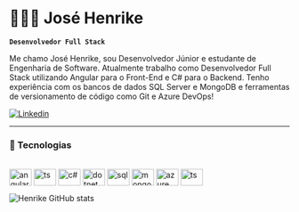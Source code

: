 # 👨🏻‍💻 José Henrike

**`Desenvolvedor Full Stack`**

Me chamo José Henrike, sou Desenvolvedor Júnior e estudante de Engenharia de Software. Atualmente trabalho como Desenvolvedor Full Stack utilizando Angular para o Front-End e C# para o Backend. Tenho experiência com os bancos de dados SQL Server e MongoDB e ferramentas de versionamento de código como Git e Azure DevOps!


[![Linkedin](https://img.shields.io/badge/LinkedIn-0077B5?style=for-the-badge&logo=linkedin&logoColor=white)](https://www.linkedin.com/in/josehenrike/)

---

### 🤖 Tecnologias 
<div styLe="display: inline_block"><br/>
<img align="center" alt="angular" height="30" width="40" src="https://cdn.jsdelivr.net/gh/devicons/devicon@latest/icons/angularjs/angularjs-original.svg" />
<img align="center" alt="ts" height="30" width="40" src="https://cdn.jsdelivr.net/gh/devicons/devicon@latest/icons/typescript/typescript-original.svg" />
<img align="center" alt="c#" height="30" width="40" src="https://cdn.jsdelivr.net/gh/devicons/devicon@latest/icons/csharp/csharp-original.svg" />
<img align="center" alt="dotnet" height="30" width="40" src="https://cdn.jsdelivr.net/gh/devicons/devicon@latest/icons/dotnetcore/dotnetcore-original.svg" />
<img align="center" alt="sql" height="30" width="40" src="https://cdn.jsdelivr.net/gh/devicons/devicon@latest/icons/azuresqldatabase/azuresqldatabase-original.svg" />
<img align="center" alt="mongo" height="30" width="40" src="https://cdn.jsdelivr.net/gh/devicons/devicon@latest/icons/mongodb/mongodb-original-wordmark.svg" />
<img align="center" alt="azure" height="30" width="40" src="https://cdn.jsdelivr.net/gh/devicons/devicon@latest/icons/azuredevops/azuredevops-original.svg" />
<img align="center" alt="ts" height="30" width="40" src="https://cdn.jsdelivr.net/gh/devicons/devicon@latest/icons/git/git-original.svg" />
</div>


![Henrike GitHub stats](https://github-readme-stats.vercel.app/api?username=josehenrike&show_icons=true&theme=dracula)
